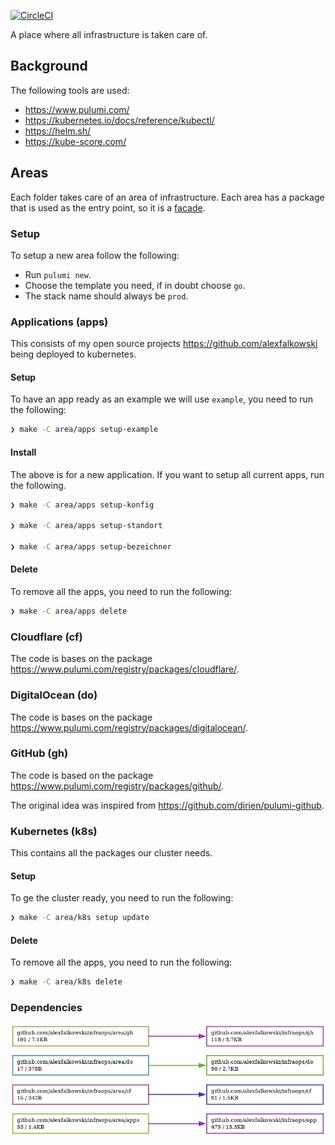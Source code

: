 [![CircleCI](https://circleci.com/gh/alexfalkowski/infraops.svg?style=svg)](https://circleci.com/gh/alexfalkowski/infraops)

A place where all infrastructure is taken care of.

## Background

The following tools are used:
- https://www.pulumi.com/
- https://kubernetes.io/docs/reference/kubectl/
- https://helm.sh/
- https://kube-score.com/

## Areas

Each folder takes care of an area of infrastructure. Each area has a package that is used as the entry point, so it is a [facade](https://en.wikipedia.org/wiki/Facade_pattern).

### Setup

To setup a new area follow the following:
- Run `pulumi new`.
- Choose the template you need, if in doubt choose `go`.
- The stack name should always be `prod`.

### Applications (apps)

This consists of my open source projects https://github.com/alexfalkowski being deployed to kubernetes.

#### Setup

To have an app ready as an example we will use `example`, you need to run the following:

```bash
❯ make -C area/apps setup-example
```

#### Install

The above is for a new application. If you want to setup all current apps, run the following.

```bash
❯ make -C area/apps setup-konfig

❯ make -C area/apps setup-standort

❯ make -C area/apps setup-bezeichner
```

#### Delete

To remove all the apps, you need to run the following:

```bash
❯ make -C area/apps delete
```

### Cloudflare (cf)

The code is bases on the package https://www.pulumi.com/registry/packages/cloudflare/.

### DigitalOcean (do)

The code is bases on the package https://www.pulumi.com/registry/packages/digitalocean/.

### GitHub (gh)

The code is based on the package https://www.pulumi.com/registry/packages/github/.

The original idea was inspired from https://github.com/dirien/pulumi-github.

### Kubernetes (k8s)

This contains all the packages our cluster needs.

#### Setup

To ge the cluster ready, you need to run the following:

```bash
❯ make -C area/k8s setup update
```

#### Delete

To remove all the apps, you need to run the following:

```bash
❯ make -C area/k8s delete
```

### Dependencies

![Dependencies](./assets/..png)
